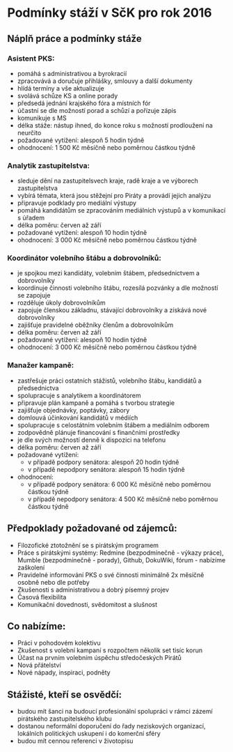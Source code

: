 # Podmínky stáží v SčK pro rok 2016


## Náplň práce a podmínky stáže

### Asistent PKS:
- pomáhá s administrativou a byrokracií
- zpracovává a doručuje přihlášky, smlouvy a další dokumenty
- hlídá termíny a vše aktualizuje 
- svolává schůze KS a online porady
- předsedá jednání krajského fóra a místních fór
- účastní se dle možností porad a schůzí a pořízuje zápis
- komunikuje s MS
- délka stáže: nástup ihned, do konce roku s možností prodloužení na neurčito
- požadované vytížení: alespoň 5 hodin týdně
- ohodnocení: 1 500 Kč měsíčně nebo poměrnou částkou týdně


### Analytik zastupitelstva:
- sleduje dění na zastupitelsvech kraje, radě kraje a ve výborech zastupitelstva
- vybírá témata, která jsou stěžejní pro Piráty a provádí jejich analýzu
- připravuje podklady pro mediální výstupy
- pomáhá kandidátům se zpracováním mediálních výstupů a v komunikací s úřadem
- délka poměru: červen až září
- požadované vytížení: alespoň 10 hodin týdně
- ohodnocení: 3 000 Kč měsíčně nebo poměrnou částkou týdně


### Koordinátor volebního štábu a dobrovolníků:
- je spojkou mezi kandidáty, volebním štábem, předsednictvem a dobrovolníky
- koordinuje činnosti volebního štábu, rozesílá pozvánky a dle možností se zapojuje
- rozděluje úkoly dobrovolníkům 
- zapojuje členskou základnu, stávající dobrovolníky a získává nové dobrovolníky
- zajišťuje pravidelné oběžníky členům a dobrovolníkům
- délka poměru: červen až září
- požadované vytížení: alespoň 10 hodin týdně
- ohodnocení: 3 000 Kč měsíčně nebo poměrnou částkou týdně


### Manažer kampaně:
- zastřešuje práci ostatních stážistů, volebního štábu, kandidátů a předsednictva
- spolupracuje s analytikem a koordinátorem
- připravuje plán kampaně a pomáhá s tvorbou strategie
- zajišťuje objednávky, poptávky, zábory
- domlouvá účinkování kandidátů v médiích 
- spolupracuje s celostátním volebním štábem a mediálním odborem
- zodpovědně plánuje financování s finančními prostředky
- je dle svých možností denně k dispozici na telefonu
- délka poměru: červen až září
- požadované vytížení: 
  - v případě podpory senátora: alespoň 20 hodin týdně
  - v případě nepodpory senátora: alespoň 15 hodin týdně
- ohodnocení: 
  - v případě podpory senátora: 6 000 Kč měsíčně nebo poměrnou částkou týdně
  - v případě nepodpory senátora: 4 500 Kč měsíčně nebo poměrnou částkou týdně


## Předpoklady požadované od zájemců:

- Filozofické ztotožnění se s pirátským programem
- Práce s pirátskými systémy: Redmine (bezpodmínečně - výkazy práce), Mumble (bezpodmínečně - porady), Github, DokuWiki, fórum - nabízíme zaškolení
- Pravidelné informování PKS o své činnosti minimálně 2x měsíčně osobně nebo dle potřeby
- Zkušenosti s administrativou a dobrý písemný projev
- Časová flexibilita
- Komunikační dovednosti, svědomitost a slušnost


## Co nabízíme:
- Práci v pohodovém kolektivu
- Zkušenost s volební kampaní s rozpočtem několik set tisíc korun
- Účast na prvním volebním úspěchu středočeských Pirátů
- Nová přátelství
- Nové nápady, inspiraci, podněty


## Stážisté, kteří se osvědčí:
- budou mít šanci na budoucí profesionální spolupráci v rámci zázemí pirátského zastupitelského klubu
- dostanou neformální doporučení do řady neziskových organizací, lokálních politických uskupení i do komerční sféry
- budou mít cennou referenci v životopisu
